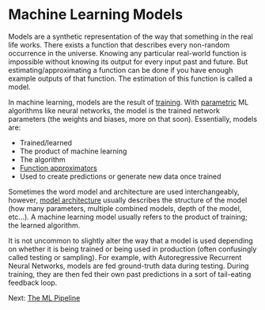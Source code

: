 # Machine Learning Models

Models are a synthetic representation of the way that something in the real life works. There exists a function that describes every non-random occurrence in the universe. Knowing any particular real-world function is impossible without knowing its output for every input past and future. But estimating/approximating a function can be done if you have enough example outputs of that function. The estimation of this function is called a model. 

In machine learning, models are the result of [training](training.html). With [parametric](https://en.wikipedia.org/wiki/Parametric_model) ML algorithms like neural networks, the model is the trained network parameters (the weights and biases, more on that soon). Essentially, models are:

- Trained/learned
- The product of machine learning
- The algorithm
- [Function approximators](general-purpose-algorithms.html)
- Used to create predictions or generate new data once trained

Sometimes the word model and architecture are used interchangeably, however, [model architecture](model-architecture.html) usually describes the structure of the model (how many parameters, multiple combined models, depth of the model, etc...). A machine learning model usually refers to the product of training; the learned algorithm.

It is not uncommon to slightly alter the way that a model is used depending on whether it is being trained or being used in production (often confusingly called testing or sampling). For example, with Autoregressive Recurrent Neural Networks, models are fed ground-truth data during testing. During training, they are then fed their own past predictions in a sort of tail-eating feedback loop.

Next: [The ML Pipeline](the-ml-pipeline.html)